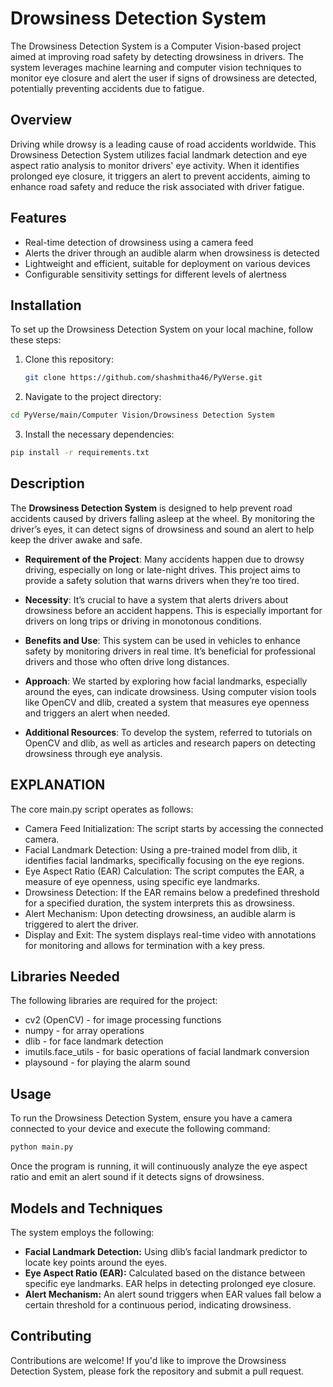 # Drowsiness Detection System
The Drowsiness Detection System is a Computer Vision-based project aimed at improving road safety by detecting drowsiness in drivers. The system leverages machine learning and computer vision techniques to monitor eye closure and alert the user if signs of drowsiness are detected, potentially preventing accidents due to fatigue.

## Overview

Driving while drowsy is a leading cause of road accidents worldwide. This Drowsiness Detection System utilizes facial landmark detection and eye aspect ratio analysis to monitor drivers' eye activity. When it identifies prolonged eye closure, it triggers an alert to prevent accidents, aiming to enhance road safety and reduce the risk associated with driver fatigue.

## Features

- Real-time detection of drowsiness using a camera feed
- Alerts the driver through an audible alarm when drowsiness is detected
- Lightweight and efficient, suitable for deployment on various devices
- Configurable sensitivity settings for different levels of alertness

## Installation

To set up the Drowsiness Detection System on your local machine, follow these steps:

1. Clone this repository:
   ```bash
   git clone https://github.com/shashmitha46/PyVerse.git
2. Navigate to the project directory:
```bash
cd PyVerse/main/Computer Vision/Drowsiness Detection System
```
3. Install the necessary dependencies:
```bash
pip install -r requirements.txt
```
## Description

The **Drowsiness Detection System** is designed to help prevent road accidents caused by drivers falling asleep at the wheel. By monitoring the driver’s eyes, it can detect signs of drowsiness and sound an alert to help keep the driver awake and safe.

- **Requirement of the Project**: Many accidents happen due to drowsy driving, especially on long or late-night drives. This project aims to provide a safety solution that warns drivers when they’re too tired.

- **Necessity**: It’s crucial to have a system that alerts drivers about drowsiness before an accident happens. This is especially important for drivers on long trips or driving in monotonous conditions.

- **Benefits and Use**: This system can be used in vehicles to enhance safety by monitoring drivers in real time. It’s beneficial for professional drivers and those who often drive long distances.

- **Approach**: We started by exploring how facial landmarks, especially around the eyes, can indicate drowsiness. Using computer vision tools like OpenCV and dlib, created a system that measures eye openness and triggers an alert when needed.

- **Additional Resources**: To develop the system, referred to tutorials on OpenCV and dlib, as well as articles and research papers on detecting drowsiness through eye analysis.

## EXPLANATION
The core main.py script operates as follows:

- Camera Feed Initialization: The script starts by accessing the connected camera.
- Facial Landmark Detection: Using a pre-trained model from dlib, it identifies facial landmarks, specifically focusing on the eye regions.
- Eye Aspect Ratio (EAR) Calculation: The script computes the EAR, a measure of eye openness, using specific eye landmarks.
- Drowsiness Detection: If the EAR remains below a predefined threshold for a specified duration, the system interprets this as drowsiness.
- Alert Mechanism: Upon detecting drowsiness, an audible alarm is triggered to alert the driver.
- Display and Exit: The system displays real-time video with annotations for monitoring and allows for termination with a key press.

## Libraries Needed
The following libraries are required for the project:

- cv2 (OpenCV) - for image processing functions
- numpy - for array operations
- dlib - for face landmark detection
- imutils.face_utils - for basic operations of facial landmark conversion
- playsound - for playing the alarm sound
  
## Usage
To run the Drowsiness Detection System, ensure you have a camera connected to your device and execute the following command:

```bash
python main.py
```
Once the program is running, it will continuously analyze the eye aspect ratio and emit an alert sound if it detects signs of drowsiness.

## Models and Techniques
The system employs the following:

- **Facial Landmark Detection:** Using dlib’s facial landmark predictor to locate key points around the eyes.
- **Eye Aspect Ratio (EAR):** Calculated based on the distance between specific eye landmarks. EAR helps in detecting prolonged eye closure.
- **Alert Mechanism:** An alert sound triggers when EAR values fall below a certain threshold for a continuous period, indicating drowsiness.

## Contributing
Contributions are welcome! If you'd like to improve the Drowsiness Detection System, please fork the repository and submit a pull request.
